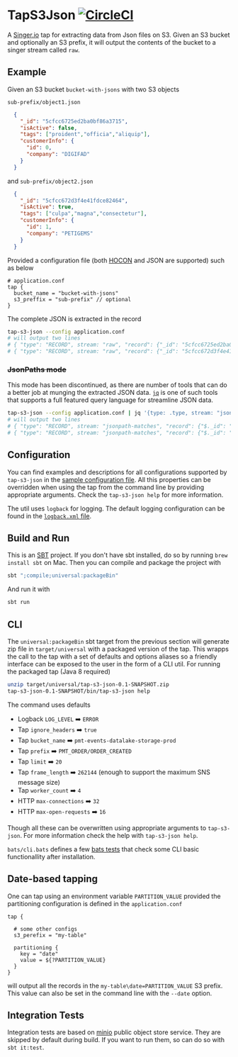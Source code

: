 # TapS3Json [![CircleCI](https://circleci.com/gh/dcereijodo/tap-s3-json.svg?style=svg)](https://circleci.com/gh/dcereijodo/tap-s3-json)
A [Singer.io](https://github.com/singer-io/getting-started) tap for extracting data from Json files on S3. Given an S3 bucket and optionally an S3 prefix, it will output the contents of the bucket to a singer stream called `raw`.

## Example
Given an S3 bucket `bucket-with-jsons` with two S3 objects

`sub-prefix/object1.json`
```json
  {
    "_id": "5cfcc6725ed2ba0bf86a3715",
    "isActive": false,
    "tags": ["proident","officia","aliquip"],
    "customerInfo": {
      "id": 0,
      "company": "DIGIFAD"
    }
  }
```
and `sub-prefix/object2.json`
```json
  {
    "_id": "5cfcc672d3f4e41fdce82464",
    "isActive": true,
    "tags": ["culpa","magna","consectetur"],
    "customerInfo": {
      "id": 1,
      "company": "PETIGEMS"
    }
  }
```

Provided a configuration file (both [HOCON](https://github.com/lightbend/config/blob/master/HOCON.md) and JSON are supported) such as below
```hocon
# application.conf
tap {
  bucket_name = "bucket-with-jsons"
  s3_preffix = "sub-prefix" // optional
}
```
The complete JSON is extracted in the record
```bash
tap-s3-json --config application.conf
# will output two lines
# { "type": "RECORD", stream: "raw", "record": {"_id": "5cfcc6725ed2ba0bf86a3715", "isActive": false, "tags": ["proident","officia","aliquip"], "customerInfo": {"id": 0,"company": "DIGIFAD"}}}
# { "type": "RECORD", stream: "raw", "record": {"_id": "5cfcc672d3f4e41fdce82464", "isActive": true, "tags": ["culpa","magna","consectetur"], "customerInfo": {"id": 1,"company": "PETIGEMS"}}}
```

### ~~JsonPaths mode~~
This mode has been discontinued, as there are number of tools that can do a better job at munging the extracted
JSON data. [`jq`](https://stedolan.github.io/jq/) is one of such tools that supports a full featured query language for
streamline JSON data.
```bash
tap-s3-json --config application.conf | jq '{type: .type, stream: "jsonpath-matches", record: {"$._id": .["_id"], "$.tags[0]": .["tags[0]"], "$.customerInfo.company": .["customerInfo.company"]}}'
# will output two lines
# { "type": "RECORD", stream: "jsonpath-matches", "record": {"$._id": "5cfcc6725ed2ba0bf86a3715", "$.tags[0]": "proident", "$.customerInfo.company": "DIGIFAD"} }
# { "type": "RECORD", stream: "jsonpath-matches", "record": {"$._id": "5cfcc6725ed2ba0bf86a3715", "$.tags[0]": "culpa", "$.customerInfo.company": "PETIGEMS"} }
```

## Configuration
You can find examples and descriptions for all configurations supported by `tap-s3-json` in the [sample configuration file](src/main/resources/application.conf).
All this properties can be overridden when using the tap from the command line by providing appropriate arguments. Check the `tap-s3-json help` for more information.

The util uses `logback` for logging. The default logging configuration can be found in the [`logback.xml` file](src/main/resources/logback.xml).

## Build and Run
This is an [SBT](https://www.scala-sbt.org/) project. If you don't have sbt installed, do so by running `brew install sbt`
on Mac. Then you can compile and package the project with
```bash
sbt ";compile;universal:packageBin"
```
And run it with
```bash
sbt run
```

## CLI
The `universal:packageBin` sbt target from the previous section will generate zip file in `target/universal` with a packaged version of the tap. This wrapps the call to the tap with a set of defaults and options aliases so a friendly interface can be exposed to the user in the form of a CLI util.
For running the packaged tap (Java 8 required)
```bash
unzip target/universal/tap-s3-json-0.1-SNAPSHOT.zip
tap-s3-json-0.1-SNAPSHOT/bin/tap-s3-json help
```
The command uses defaults
* Logback `LOG_LEVEL` :arrow_right: `ERROR`
* Tap `ignore_headers` :arrow_right: `true`
* Tap `bucket_name` :arrow_right: `pmt-events-datalake-storage-prod`
* Tap `prefix` :arrow_right: `PMT_ORDER/ORDER_CREATED`
* Tap `limit` :arrow_right: `20`
* Tap `frame_length` :arrow_right: `262144` (enough to support the maximum SNS message size)
* Tap `worker_count` :arrow_right: `4`
* HTTP `max-connections` :arrow_right: `32`
* HTTP `max-open-requests` :arrow_right: `16`

Though all these can be overwritten using appropriate arguments to `tap-s3-json`. For more information check the
help with `tap-s3-json help`.

`bats/cli.bats` defines a few [bats tests](https://github.com/sstephenson/bats) that check some CLI basic functionallity after installation.

## Date-based tapping
One can tap using an environment variable `PARTITION_VALUE` provided the partitioning configuration is defined
in the `application.conf`
```hocon
tap {

  # some other configs
  s3_perefix = "my-table"

  partitioning {
    key = "date"
    value = ${?PARTITION_VALUE}
  }
}
```
will output all the records in the `my-table\date=PARTITION_VALUE` S3 prefix. This value can also be set in the command
line with the `--date` option.

## Integration Tests
Integration tests are based on [minio](https://github.com/minio/minio) public object store service. They are skipped by
default during build. If you want to run them, so can do so with `sbt it:test`.
